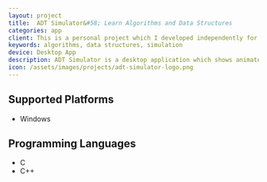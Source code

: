 ```yaml
---
layout: project
title:  ADT Simulator&#58; Learn Algorithms and Data Structures
categories: app
client: This is a personal project which I developed independently for the Data Structures and Algorithms course during my <a href="/resume/bese/">undergraduate studies</a> at NUST.
keywords: algorithms, data structures, simulation
device: Desktop App
description: ADT Simulator is a desktop application which shows animated simulations of various data structures, and algorithms for searching and sorting.
icon: /assets/images/projects/adt-simulator-logo.png
---
```



## Supported Platforms
- Windows

## Programming Languages
- C
- C++
